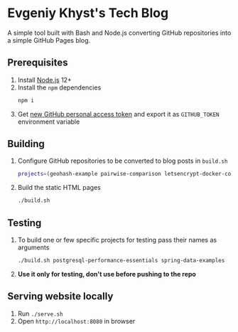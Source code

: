 # Evgeniy Khyst's Tech Blog

A simple tool built with Bash and Node.js converting GitHub repositories into a simple GitHub Pages blog.

## Prerequisites

1. Install [Node.js](https://nodejs.org/en/download/) 12+
2. Install the `npm` dependencies
    ```bash
    npm i
    ```
3. Get [new GitHub personal access token](https://github.com/settings/tokens/new) and export it as `GITHUB_TOKEN` environment variable

## Building

1. Configure GitHub repositories to be converted to blog posts in `build.sh`
    ```bash
    projects=(geohash-example pairwise-comparison letsencrypt-docker-compose)
    ```
2. Build the static HTML pages
    ```bash
    ./build.sh
    ```

## Testing

1. To build one or few specific projects for testing pass their names as arguments
    ```bash
    ./build.sh postgresql-performance-essentials spring-data-examples
    ```
2. **Use it only for testing, don't use before pushing to the repo**

## Serving website locally

1. Run `./serve.sh`
2. Open `http://localhost:8080` in browser